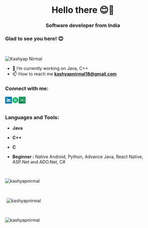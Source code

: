 <!--
**Kashyap-Nirmal/Kashyap-Nirmal** is a ✨ _special_ ✨ repository because its `README.md` (this file) appears on your GitHub profile.

Here are some ideas to get you started:

- 🔭 I’m currently working on ...
- 🌱 I’m currently learning ...
- 👯 I’m looking to collaborate on ...
- 🤔 I’m looking for help with ...
- 💬 Ask me about ...
- 📫 How to reach me: ...
- 😄 Pronouns: ...
- ⚡ Fun fact: ...
-->

<h1 align="center">Hello there 😊👋</h1>
<h3 align="center">Software developer from India</h3>

### Glad to see you here! 😊

<br>

<p align="left"> <img src="https://komarev.com/ghpvc/?username=kashyap-nirmal&label=Profile%20views&color=0e75b6&style=flat" alt="Kashyap Nirmal" /> </p>

- 🔭 I’m currently working on Java, C++ 
- 📫 How to reach me **kashyapnirmal18@gmail.com**

<h3 align="left">Connect with me:</h3>
<p align="left">
<a href="https://www.linkedin.com/in/kashyap-nirmal/">
  <img align="left" alt="Linkdein" width="22px" src="https://github.com/Kashyap-Nirmal/kashyap-nirmal/blob/main/svg%20icons/linkedin.png" />
</a>
<a href="https://www.hackerrank.com/kashyapnirmal">
  <img align="left" alt="Hackerrank" width="22px" src="https://github.com/Kashyap-Nirmal/kashyap-nirmal/blob/main/svg%20icons/hackerrank.png" />
</a>
<a href="https://auth.geeksforgeeks.org/user/kashyapnirmal18/profile">
  <img align="left" alt="GeeksForGeeks" width="22px" src="https://github.com/Kashyap-Nirmal/kashyap-nirmal/blob/main/svg%20icons/geeksforgeeks.png" />  
</a>
</p>

<br><br>

<h3 align="left">Languages and Tools:</h3>
<p align="left"> 

- **Java**
- **C++**
- **C**

- **Beginner :** Native Android, Python, Advance Java, React Native, ASP.Net and ADO.Net, C#

<br>

<p><img src="https://github-readme-stats.vercel.app/api/top-langs?username=kashyap-nirmal&show_icons=true&locale=en&langs_count=3" alt="kashyapnirmal" /></p><br>

<p>&nbsp;<img align="center" src="https://github-readme-stats.vercel.app/api?username=kashyap-nirmal&show_icons=true&locale=en&hide=prs,issues,contribs&count_private=true" alt="kashyapnirmal" /></p><br>

<p><img align="center" src="https://github-readme-streak-stats.herokuapp.com/?user=kashyap-nirmal&border_color=#000000&border_radius=5" alt="kashyapnirmal" /></p>
